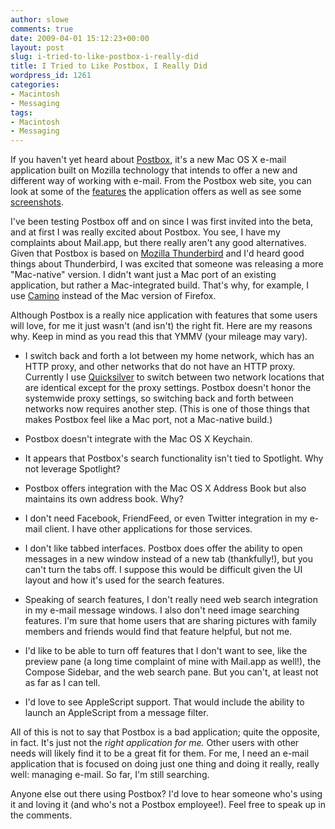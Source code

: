 ```yaml
---
author: slowe
comments: true
date: 2009-04-01 15:12:23+00:00
layout: post
slug: i-tried-to-like-postbox-i-really-did
title: I Tried to Like Postbox, I Really Did
wordpress_id: 1261
categories:
- Macintosh
- Messaging
tags:
- Macintosh
- Messaging
---
```


If you haven't yet heard about [Postbox](http://www.postbox-inc.com/), it's a new Mac OS X e-mail application built on Mozilla technology that intends to offer a new and different way of working with e-mail. From the Postbox web site, you can look at some of the [features](http://www.postbox-inc.com/features) the application offers as well as see some [screenshots](http://www.postbox-inc.com/screenshots).

I've been testing Postbox off and on since I was first invited into the beta, and at first I was really excited about Postbox. You see, I have my complaints about Mail.app, but there really aren't any good alternatives. Given that Postbox is based on [Mozilla Thunderbird](http://www.mozillamessaging.com/en-US/thunderbird/) and I'd heard good things about Thunderbird, I was excited that someone was releasing a more "Mac-native" version. I didn't want just a Mac port of an existing application, but rather a Mac-integrated build. That's why, for example, I use [Camino](http://www.caminobrowser.org/) instead of the Mac version of Firefox.

Although Postbox is a really nice application with features that some users will love, for me it just wasn't (and isn't) the right fit. Here are my reasons why. Keep in mind as you read this that YMMV (your mileage may vary).

* I switch back and forth a lot between my home network, which has an HTTP proxy, and other networks that do not have an HTTP proxy. Currently I use [Quicksilver](http://www.blacktree.com/) to switch between two network locations that are identical except for the proxy settings. Postbox doesn't honor the systemwide proxy settings, so switching back and forth between networks now requires another step. (This is one of those things that makes Postbox feel like a Mac port, not a Mac-native build.)

* Postbox doesn't integrate with the Mac OS X Keychain.

* It appears that Postbox's search functionality isn't tied to Spotlight. Why not leverage Spotlight?

* Postbox offers integration with the Mac OS X Address Book but also maintains its own address book. Why?

* I don't need Facebook, FriendFeed, or even Twitter integration in my e-mail client. I have other applications for those services.

* I don't like tabbed interfaces. Postbox does offer the ability to open messages in a new window instead of a new tab (thankfully!), but you can't turn the tabs off. I suppose this would be difficult given the UI layout and how it's used for the search features.

* Speaking of search features, I don't really need web search integration in my e-mail message windows. I also don't need image searching features. I'm sure that home users that are sharing pictures with family members and friends would find that feature helpful, but not me.

* I'd like to be able to turn off features that I don't want to see, like the preview pane (a long time complaint of mine with Mail.app as well!), the Compose Sidebar, and the web search pane. But you can't, at least not as far as I can tell.

* I'd love to see AppleScript support. That would include the ability to launch an AppleScript from a message filter.

All of this is not to say that Postbox is a bad application; quite the opposite, in fact. It's just not the _right application for me._ Other users with other needs will likely find it to be a great fit for them. For me, I need an e-mail application that is focused on doing just one thing and doing it really, really well: managing e-mail. So far, I'm still searching.

Anyone else out there using Postbox? I'd love to hear someone who's using it and loving it (and who's not a Postbox employee!). Feel free to speak up in the comments.
